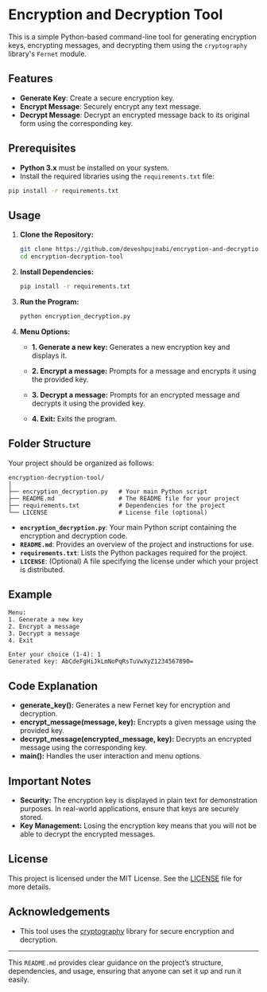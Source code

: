 # Encryption and Decryption Tool

This is a simple Python-based command-line tool for generating encryption keys, encrypting messages, and decrypting them using the `cryptography` library's `Fernet` module.

## Features

- **Generate Key**: Create a secure encryption key.
- **Encrypt Message**: Securely encrypt any text message.
- **Decrypt Message**: Decrypt an encrypted message back to its original form using the corresponding key.

## Prerequisites

- **Python 3.x** must be installed on your system.
- Install the required libraries using the `requirements.txt` file:

```bash
pip install -r requirements.txt
```

## Usage

1. **Clone the Repository:**

   ```bash
   git clone https://github.com/deveshpujnabi/encryption-and-decryption.git
   cd encryption-decryption-tool
   ```

2. **Install Dependencies:**

   ```bash
   pip install -r requirements.txt
   ```

3. **Run the Program:**

   ```bash
   python encryption_decryption.py
   ```

4. **Menu Options:**

   - **1. Generate a new key:** Generates a new encryption key and displays it.
   - **2. Encrypt a message:** Prompts for a message and encrypts it using the provided key.
   - **3. Decrypt a message:** Prompts for an encrypted message and decrypts it using the provided key.
  

   - **4. Exit:** Exits the program.

## Folder Structure

Your project should be organized as follows:

```
encryption-decryption-tool/
│
├── encryption_decryption.py   # Your main Python script
├── README.md                  # The README file for your project
├── requirements.txt           # Dependencies for the project
└── LICENSE                    # License file (optional)
```

- **`encryption_decryption.py`**: Your main Python script containing the encryption and decryption code.
- **`README.md`**: Provides an overview of the project and instructions for use.
- **`requirements.txt`**: Lists the Python packages required for the project.
- **`LICENSE`**: (Optional) A file specifying the license under which your project is distributed.

## Example

```shell
Menu:
1. Generate a new key
2. Encrypt a message
3. Decrypt a message
4. Exit

Enter your choice (1-4): 1
Generated key: AbCdeFgHiJkLmNoPqRsTuVwXyZ1234567890=
```

## Code Explanation

- **generate_key():** Generates a new Fernet key for encryption and decryption.
- **encrypt_message(message, key):** Encrypts a given message using the provided key.
- **decrypt_message(encrypted_message, key):** Decrypts an encrypted message using the corresponding key.
- **main():** Handles the user interaction and menu options.

## Important Notes

- **Security:** The encryption key is displayed in plain text for demonstration purposes. In real-world applications, ensure that keys are securely stored.
- **Key Management:** Losing the encryption key means that you will not be able to decrypt the encrypted messages.

## License

This project is licensed under the MIT License. See the [LICENSE](LICENSE) file for more details.

## Acknowledgements

- This tool uses the [cryptography](https://cryptography.io/en/latest/) library for secure encryption and decryption.

---

This `README.md` provides clear guidance on the project’s structure, dependencies, and usage, ensuring that anyone can set it up and run it easily.
